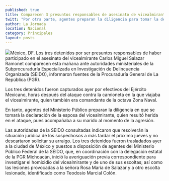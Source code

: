 ```yaml
---
published: true
title: Comparecen 3 presuntos responsables de asesinato de vicealmirante
twitt: "Por otra parte, agentes preparan la diligencia para tomar la declaración de su esposa, quien resultó herida en el ataque"
author: La Jornada
location: Nacional
category: Principales
layout: posts
---
```


![](http://i.imgur.com/jxAzenXm.jpg)México, DF. Los tres detenidos por ser presuntos responsables de haber participado en el asesinato del vicealmirante Carlos Miguel Salazar Ramonet comparecen esta mañana ante autoridades ministeriales de la Subprocuraduría Especializada en Investigación de Delincuencia Organizada (SEIDO), informaron fuentes de la Procuraduría General de La República (PGR).

Los tres detenidos fueron capturados ayer por efectivos del Ejército Mexicano, horas después del ataque contra la camioneta en la que viajaba el vicealmirante, quien también era comandante de la octava Zona Naval.

En tanto, agentes del Ministerio Público preparan la diligencia en que se tomará la declaración de la esposa del vicealmirante, quien resultó herida en el ataque, pues acompañaba a su marido al momento de la agresión.

Las autoridades de la SEIDO consultadas indicaron que resolverán la situación jurídica de los sospechosos a más tardar el próximo jueves y no descartaron solicitar su arraigo. Los tres detenidos fueron trasladados ayer a la ciudad de México y puestos a disposición de agentes del Ministerio Público Federal de la SEIDO, que, en coordinación con la delegación estatal de la PGR Michoacán, inició la averiguación previa correspondiente para investigar el homicidio del vicealmirante y de uno de sus escoltas; así como las lesiones provocadas a la señora Rosa María de Salazar y a otro escolta lesionado, identificado como Teodosio Marcial Colón.
